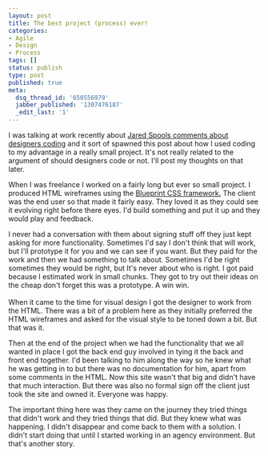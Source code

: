 ```yaml
---
layout: post
title: The best project (process) ever!
categories:
- Agile
- Design
- Process
tags: []
status: publish
type: post
published: true
meta:
  dsq_thread_id: '650556979'
  jabber_published: '1307476187'
  _edit_last: '1'
---
```

<p>I was talking at work recently about <a href="http://www.uie.com/brainsparks/2011/05/31/why-the-valley-wants-designers-that-can-code/">Jared Spools comments about designers coding</a> and it sort of spawned this post about how I used coding to my advantage in a really small project. It's not really related to the argument of should designers code or not. I'll post my thoughts on that later.<p />
  When I was freelance I worked on a fairly long but ever so small project. I produced HTML wireframes using the 
  <a href="http://www.blueprintcss.org/">Blueprint CSS framework.</a> The client was the end user so that made it fairly easy. They loved it as they could see it evolving right before there eyes. I'd build something and put it up and they would play and feedback.<p />
  I never had a conversation with them about signing stuff off they just kept asking for more functionality. Sometimes I'd say I don't think that will work, but I'll prototype it for you and we can see if you want. But they paid for the work and then we had something to talk about. Sometimes I'd be right sometimes they would be right, but It's never about who is right. I got paid because I estimated work in small chunks. They got to try out their ideas on the cheap don't forget this was a prototype. A win win.
  <br /> <br /> When it came to the time for visual design I got the designer to work from the HTML. There was a bit of a problem here as they initially preferred the HTML wireframes and asked for the visual style to be toned down a bit. But that was it.<p />
  Then at the end of the project when we had the functionality that we all wanted in place I got the back end guy involved in tying it the back and front end together. I'd been talking to him along the way so he knew what he was getting in to but there was no documentation for him, apart from some comments in the HTML. Now this site wasn't that big and didn't have that much interaction. But there was also no formal sign off the client just took the site and owned it. Everyone was happy.
  <p />
  The important thing here was they came on the journey they tried things that didn't work and they tried things that did. But they knew what was happening. I didn't disappear and come back to them with a solution. I didn't start doing that until I started working in an agency environment. But that's another story.
</p>
